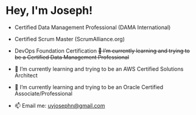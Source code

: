 # Hey, I'm Joseph!
- Certified Data Management Professional (DAMA International)
- Certified Scrum Master (ScrumAlliance.org)
- DevOps Foundation Certification
~~🌱 I’m currently learning and trying to be a Certified Data Management Professional~~
- 🌱 I’m currently learning and trying to be an AWS Certified Solutions Architect
- 🌱 I’m currently learning and trying to be an Oracle Certified Associate/Professional

- 📫 Email me: uyjosephn@gmail.com

<!--
**uyjosephn/uyjosephn** is a ✨ _special_ ✨ repository because its `README.md` (this file) appears on your GitHub profile.

Here are some ideas to get you started:

- 🔭 I’m currently working on ...
- 🌱 I’m currently learning ...
- 👯 I’m looking to collaborate on ...
- 🤔 I’m looking for help with ...
- 💬 Ask me about ...
- 📫 How to reach me: ...
- 😄 Pronouns: ...
- ⚡ Fun fact: ...
-->
